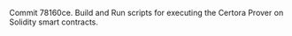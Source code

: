 Commit 78160ce.                    Build and Run scripts for executing the Certora Prover on Solidity smart contracts.